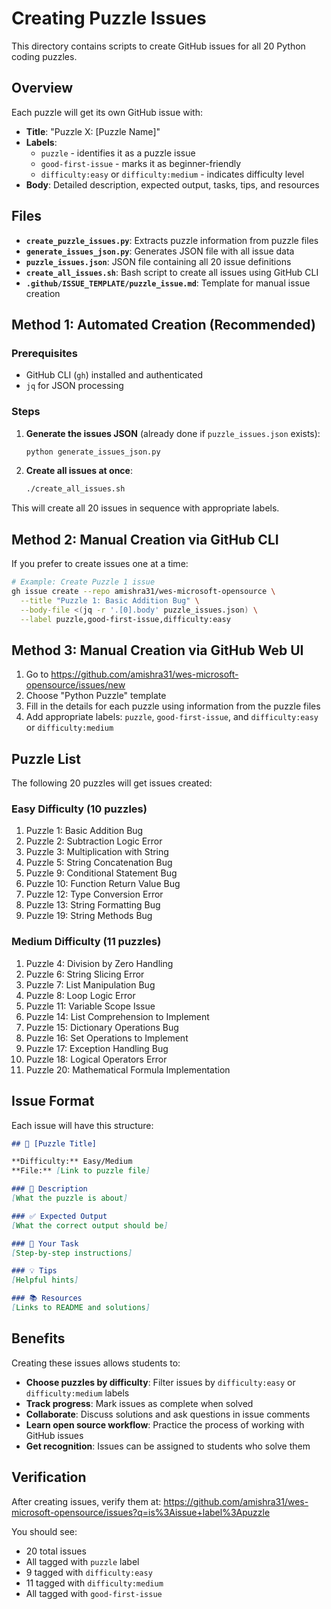 # Creating Puzzle Issues

This directory contains scripts to create GitHub issues for all 20 Python coding puzzles.

## Overview

Each puzzle will get its own GitHub issue with:
- **Title**: "Puzzle X: [Puzzle Name]"
- **Labels**: 
  - `puzzle` - identifies it as a puzzle issue
  - `good-first-issue` - marks it as beginner-friendly
  - `difficulty:easy` or `difficulty:medium` - indicates difficulty level
- **Body**: Detailed description, expected output, tasks, tips, and resources

## Files

- **`create_puzzle_issues.py`**: Extracts puzzle information from puzzle files
- **`generate_issues_json.py`**: Generates JSON file with all issue data
- **`puzzle_issues.json`**: JSON file containing all 20 issue definitions
- **`create_all_issues.sh`**: Bash script to create all issues using GitHub CLI
- **`.github/ISSUE_TEMPLATE/puzzle_issue.md`**: Template for manual issue creation

## Method 1: Automated Creation (Recommended)

### Prerequisites
- GitHub CLI (`gh`) installed and authenticated
- `jq` for JSON processing

### Steps

1. **Generate the issues JSON** (already done if `puzzle_issues.json` exists):
   ```bash
   python generate_issues_json.py
   ```

2. **Create all issues at once**:
   ```bash
   ./create_all_issues.sh
   ```

This will create all 20 issues in sequence with appropriate labels.

## Method 2: Manual Creation via GitHub CLI

If you prefer to create issues one at a time:

```bash
# Example: Create Puzzle 1 issue
gh issue create --repo amishra31/wes-microsoft-opensource \
  --title "Puzzle 1: Basic Addition Bug" \
  --body-file <(jq -r '.[0].body' puzzle_issues.json) \
  --label puzzle,good-first-issue,difficulty:easy
```

## Method 3: Manual Creation via GitHub Web UI

1. Go to https://github.com/amishra31/wes-microsoft-opensource/issues/new
2. Choose "Python Puzzle" template
3. Fill in the details for each puzzle using information from the puzzle files
4. Add appropriate labels: `puzzle`, `good-first-issue`, and `difficulty:easy` or `difficulty:medium`

## Puzzle List

The following 20 puzzles will get issues created:

### Easy Difficulty (10 puzzles)
1. Puzzle 1: Basic Addition Bug
2. Puzzle 2: Subtraction Logic Error
3. Puzzle 3: Multiplication with String
4. Puzzle 5: String Concatenation Bug
5. Puzzle 9: Conditional Statement Bug
6. Puzzle 10: Function Return Value Bug
7. Puzzle 12: Type Conversion Error
8. Puzzle 13: String Formatting Bug
9. Puzzle 19: String Methods Bug

### Medium Difficulty (11 puzzles)
1. Puzzle 4: Division by Zero Handling
2. Puzzle 6: String Slicing Error
3. Puzzle 7: List Manipulation Bug
4. Puzzle 8: Loop Logic Error
5. Puzzle 11: Variable Scope Issue
6. Puzzle 14: List Comprehension to Implement
7. Puzzle 15: Dictionary Operations Bug
8. Puzzle 16: Set Operations to Implement
9. Puzzle 17: Exception Handling Bug
10. Puzzle 18: Logical Operators Error
11. Puzzle 20: Mathematical Formula Implementation

## Issue Format

Each issue will have this structure:

```markdown
## 🧩 [Puzzle Title]

**Difficulty:** Easy/Medium  
**File:** [Link to puzzle file]

### 📝 Description
[What the puzzle is about]

### ✅ Expected Output
[What the correct output should be]

### 🎯 Your Task
[Step-by-step instructions]

### 💡 Tips
[Helpful hints]

### 📚 Resources
[Links to README and solutions]
```

## Benefits

Creating these issues allows students to:
- **Choose puzzles by difficulty**: Filter issues by `difficulty:easy` or `difficulty:medium` labels
- **Track progress**: Mark issues as complete when solved
- **Collaborate**: Discuss solutions and ask questions in issue comments
- **Learn open source workflow**: Practice the process of working with GitHub issues
- **Get recognition**: Issues can be assigned to students who solve them

## Verification

After creating issues, verify them at:
https://github.com/amishra31/wes-microsoft-opensource/issues?q=is%3Aissue+label%3Apuzzle

You should see:
- 20 total issues
- All tagged with `puzzle` label
- 9 tagged with `difficulty:easy`
- 11 tagged with `difficulty:medium`
- All tagged with `good-first-issue`
